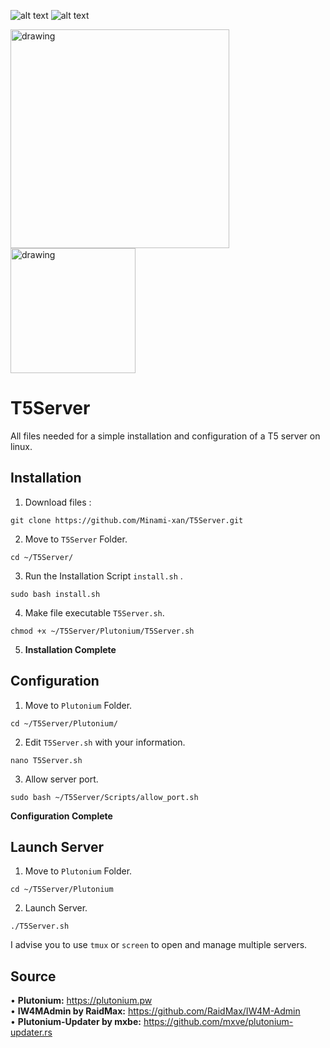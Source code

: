 
![alt text](https://img.shields.io/badge/Debian-10-red?logo=Debian)
![alt text](https://img.shields.io/badge/Plutonium-T5-blue)

<img src="https://imgur.com/bBrx8Hf.png" alt="drawing" width="350"/> <img src="https://i.imgur.com/TdpsBgH.png" alt="drawing" width="200"/>

# T5Server
All files needed for a simple installation and configuration of a T5 server on linux.

## Installation
1. Download files : 
```shell 
git clone https://github.com/Minami-xan/T5Server.git
```
2. Move to `T5Server` Folder.
```shell
cd ~/T5Server/
```
3. Run the Installation Script `install.sh` .
```shell
sudo bash install.sh
```
4. Make file executable `T5Server.sh`.
```shell
chmod +x ~/T5Server/Plutonium/T5Server.sh
```

5. **Installation Complete**

## Configuration
1. Move to `Plutonium` Folder.
```shell
cd ~/T5Server/Plutonium/
```
2. Edit `T5Server.sh` with your information.
```shell
nano T5Server.sh
```
3. Allow server port.
```shell
sudo bash ~/T5Server/Scripts/allow_port.sh
```
**Configuration Complete**

## Launch Server
1. Move to `Plutonium` Folder.
```shell
cd ~/T5Server/Plutonium
```
2. Launch Server. 
```shell
./T5Server.sh
```
   I advise you to use `tmux` or `screen` to open and manage multiple servers.


## Source
• **Plutonium:** https://plutonium.pw <br>
• **IW4MAdmin by RaidMax:** https://github.com/RaidMax/IW4M-Admin <br>
• **Plutonium-Updater by mxbe:** https://github.com/mxve/plutonium-updater.rs <br>